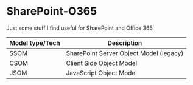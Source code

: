 # SharePoint-O365
Just some stuff I find useful for SharePoint and Office 365


Model type/Tech | Description
  --- | --- 
  SSOM | SharePoint Server Object Model (legacy)
  CSOM | Client Side Object Model
  JSOM | JavaScript Object Model